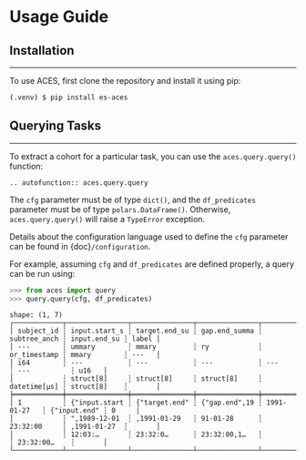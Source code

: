 # Usage Guide

## Installation

______________________________________________________________________

To use ACES, first clone the repository and install it using pip:

```bash
(.venv) $ pip install es-aces
```

## Querying Tasks

______________________________________________________________________

To extract a cohort for a particular task, you can use the `aces.query.query()` function:

```{eval-rst}
.. autofunction:: aces.query.query
```

The `cfg` parameter must be of type `dict()`, and the `df_predicates` parameter must be of type `polars.DataFrame()`.
Otherwise, `aces.query.query()` will raise a `TypeError` exception.

Details about the configuration language used to define the `cfg` parameter can be found in {doc}`/configuration`.

For example, assuming `cfg` and `df_predicates` are defined properly, a query can be run using:

```python
>>> from aces import query
>>> query.query(cfg, df_predicates)
```

```plaintext
shape: (1, 7)
┌────────────┬───────────────┬───────────────┬───────────────┬──────────────┬──────────────┬───────┐
│ subject_id ┆ input.start_s ┆ target.end_su ┆ gap.end_summa ┆ subtree_anch ┆ input.end_su ┆ label │
│ ---        ┆ ummary        ┆ mmary         ┆ ry            ┆ or_timestamp ┆ mmary        ┆ ---   │
│ i64        ┆ ---           ┆ ---           ┆ ---           ┆ ---          ┆ ---          ┆ u16   │
│            ┆ struct[8]     ┆ struct[8]     ┆ struct[8]     ┆ datetime[μs] ┆ struct[8]    ┆       │
╞════════════╪═══════════════╪═══════════════╪═══════════════╪══════════════╪══════════════╪═══════╡
│ 1          ┆ {"input.start ┆ {"target.end" ┆ {"gap.end",19 ┆ 1991-01-27   ┆ {"input.end" ┆ 0     │
│            ┆ ",1989-12-01  ┆ ,1991-01-29   ┆ 91-01-28      ┆ 23:32:00     ┆ ,1991-01-27  ┆       │
│            ┆ 12:03:…       ┆ 23:32:0…      ┆ 23:32:00,1…   ┆              ┆ 23:32:00…    ┆       │
└────────────┴───────────────┴───────────────┴───────────────┴──────────────┴──────────────┴───────┘
```
